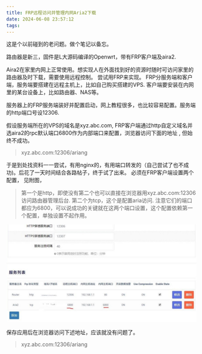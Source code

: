 ```yaml
---
title: FRP远程访问并管理内网Aria2下载
date: 2024-06-08 23:57:12
tags:
---
```


这是个以前碰到的老问题。做个笔记以备忘。

路由器是新三，固件是L大源码编译的Openwrt，带有FRP客户端及aira2.

Aira2在家里内网上正常使用。想实现人在外面找到好的资源时随时可访问家里的路由器及时下载，需要使用远程控制。
尝试用FRP来实现。
FRP分服务端和客户端，服务端要搭建在远程主机上，比如自己购买搭建的VPS. 客户端要安装在内网里的某台设备上，比如路由器、NAS等。

服务器上的FRP服务端装好并配置启动，网上教程很多，也比较容易配置。服务端的http端口号设12306.

假设服务端所在的VPS的域名是xyz.abc.com, FRP客户端通过http自定义域名并选aira2的rpc默认端口6800作为内部端口来配置，浏览器访问下面的地址 , 但始终不成功。

> xyz.abc.com:12306/ariang



于是到处找资料一一尝试，有用nginx的，有用端口转发的（自己尝试了也不成功)。后花了一天时间结合各路帖子，终于试了出来。
必须在FRP客户端设置两个配置，
见附图，



> 第一个是http，即使没有第二个也可以直接在浏览器用xyz.abc.com:12306访问路由器管理后台.
> 第二个为tcp，这个是配置aria访问. 注意它们的端口都应为6800，可以说成功的关键就在这两个端口设置，这个配置依赖第一个配置，单独设置不起作用。
>



<img src="./imgs/2024-06-09 001249.jpg">





保存应用后在浏览器访问下述地址，应该就没有问题了。

>xyz.abc.com:12306/ariang

